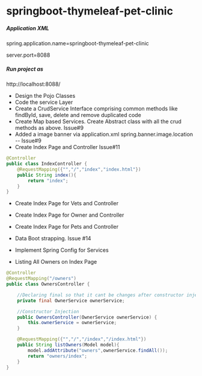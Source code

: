# springboot-thymeleaf-pet-clinic

##### Application XML
spring.application.name=springboot-thymeleaf-pet-clinic

server.port=8088

##### Run project as 
http://localhost:8088/


* Design the Pojo Classes
* Code the service Layer
* Create a CrudService Interface comprising common methods like findById, save, delete and remove duplicated code
* Create Map based Services. Create Abstract class with all the crud methods as above. Issue#9
* Added a image banner via application.xml spring.banner.image.location -- Issue#9
* Create Index Page and Controller Issue#11
```java
@Controller
public class IndexController {
    @RequestMapping({"","/","index","index.html"})
    public String index(){
        return "index";
    }
}
```
* Create Index Page for Vets and Controller 
* Create Index Page for Owner and Controller
* Create Index Page for Pets and Controller

* Data Boot strapping. Issue #14
* Implement Spring Config for Services
* Listing All Owners on Index Page
```java
@Controller
@RequestMapping("/owners")
public class OwnersController {

    //Declaring final so that it cant be changes after constructor injection
    private final OwnerService ownerService;

    //Constructor Injection
    public OwnersController(OwnerService ownerService) {
        this.ownerService = ownerService;
    }

    @RequestMapping({"","/","/index","/index.html"})
    public String listOwners(Model model){
        model.addAttribute("owners",ownerService.findAll());
        return "owners/index";
    }
}
```




